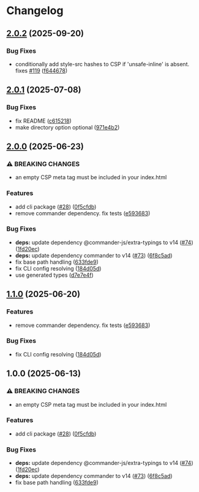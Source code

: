 # Changelog

## [2.0.2](https://github.com/maccuaa/vite-plugin-csp/compare/csp-bun-cli-v2.0.1...csp-bun-cli-v2.0.2) (2025-09-20)


### Bug Fixes

* conditionally add style-src hashes to CSP if 'unsafe-inline' is absent. fixes [#119](https://github.com/maccuaa/vite-plugin-csp/issues/119) ([f644678](https://github.com/maccuaa/vite-plugin-csp/commit/f6446780539f42e5775818d39e925ee85bafb06f))

## [2.0.1](https://github.com/maccuaa/vite-plugin-csp/compare/csp-bun-cli-v2.0.0...csp-bun-cli-v2.0.1) (2025-07-08)


### Bug Fixes

* fix README ([c615218](https://github.com/maccuaa/vite-plugin-csp/commit/c61521860ecb791425c75da6ea6799d5b5c6230d))
* make directory option optional ([971e4b2](https://github.com/maccuaa/vite-plugin-csp/commit/971e4b2c686f9b68b2a80223f0f043f500a6e8ad))

## [2.0.0](https://github.com/maccuaa/vite-plugin-csp/compare/csp-bun-cli-v1.1.0...csp-bun-cli-v2.0.0) (2025-06-23)


### ⚠ BREAKING CHANGES

* an empty CSP meta tag must be included in your index.html

### Features

* add cli package ([#28](https://github.com/maccuaa/vite-plugin-csp/issues/28)) ([0f5cfdb](https://github.com/maccuaa/vite-plugin-csp/commit/0f5cfdba1845b032ed6cdc6c3ea4cbbb605c93a4))
* remove commander dependency. fix tests ([e593683](https://github.com/maccuaa/vite-plugin-csp/commit/e59368362bc87ee585786f8dc01bdaff54078477))


### Bug Fixes

* **deps:** update dependency @commander-js/extra-typings to v14 ([#74](https://github.com/maccuaa/vite-plugin-csp/issues/74)) ([1fd20ec](https://github.com/maccuaa/vite-plugin-csp/commit/1fd20ecda7ba4eb27fe5ed9332372106cc5318c2))
* **deps:** update dependency commander to v14 ([#73](https://github.com/maccuaa/vite-plugin-csp/issues/73)) ([6f8c5ad](https://github.com/maccuaa/vite-plugin-csp/commit/6f8c5adcbf6b2bbea6eff9bc6c78299f27aecc70))
* fix base path handling ([633fde9](https://github.com/maccuaa/vite-plugin-csp/commit/633fde9282bc9b4f16bde4cfed595d0b2b3ca17b))
* fix CLI config resolving ([184d05d](https://github.com/maccuaa/vite-plugin-csp/commit/184d05d01bd6b182f5337b12eb3d6feec52b7ace))
* use generated types ([d7e7e4f](https://github.com/maccuaa/vite-plugin-csp/commit/d7e7e4fc35ce0c58c731008040d178a7e462e596))

## [1.1.0](https://github.com/maccuaa/vite-plugin-csp/compare/v1.0.0...v1.1.0) (2025-06-20)


### Features

* remove commander dependency. fix tests ([e593683](https://github.com/maccuaa/vite-plugin-csp/commit/e59368362bc87ee585786f8dc01bdaff54078477))


### Bug Fixes

* fix CLI config resolving ([184d05d](https://github.com/maccuaa/vite-plugin-csp/commit/184d05d01bd6b182f5337b12eb3d6feec52b7ace))

## 1.0.0 (2025-06-13)


### ⚠ BREAKING CHANGES

* an empty CSP meta tag must be included in your index.html

### Features

* add cli package ([#28](https://github.com/maccuaa/vite-plugin-csp/issues/28)) ([0f5cfdb](https://github.com/maccuaa/vite-plugin-csp/commit/0f5cfdba1845b032ed6cdc6c3ea4cbbb605c93a4))


### Bug Fixes

* **deps:** update dependency @commander-js/extra-typings to v14 ([#74](https://github.com/maccuaa/vite-plugin-csp/issues/74)) ([1fd20ec](https://github.com/maccuaa/vite-plugin-csp/commit/1fd20ecda7ba4eb27fe5ed9332372106cc5318c2))
* **deps:** update dependency commander to v14 ([#73](https://github.com/maccuaa/vite-plugin-csp/issues/73)) ([6f8c5ad](https://github.com/maccuaa/vite-plugin-csp/commit/6f8c5adcbf6b2bbea6eff9bc6c78299f27aecc70))
* fix base path handling ([633fde9](https://github.com/maccuaa/vite-plugin-csp/commit/633fde9282bc9b4f16bde4cfed595d0b2b3ca17b))
